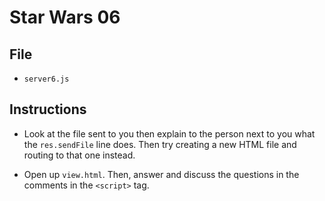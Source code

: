 # Star Wars 06

## File

- `server6.js`

## Instructions

- Look at the file sent to you then explain to the person next to you what the `res.sendFile` line does. Then try creating a new HTML file and routing to that one instead.

- Open up `view.html`. Then, answer and discuss the questions in the comments in the `<script>` tag.
